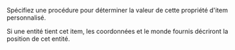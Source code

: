 Spécifiez une procédure pour déterminer la valeur de cette propriété d'item personnalisé.

Si une entité tient cet item, les coordonnées et le monde fournis décriront la position de cet entité.